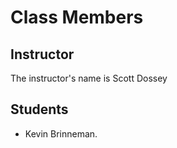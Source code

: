 # Class Members

## Instructor

The instructor's name is Scott Dossey

## Students

* Kevin Brinneman.
